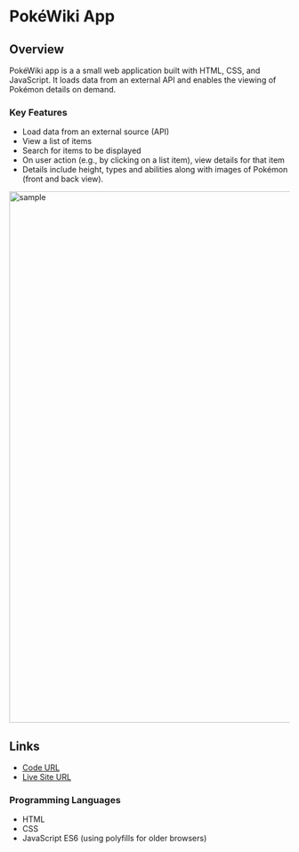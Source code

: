# PokéWiki App

## Overview

PokéWiki app is a a small web application built with HTML, CSS, and JavaScript.
It loads data from an external API and enables the viewing of Pokémon details on demand.

### Key Features

- Load data from an external source (API)
- View a list of items
- Search for items to be displayed
- On user action (e.g., by clicking on a list item), view details for that item
- Details include height, types and abilities along with images of Pokémon (front and back view).

<img width="956" alt="sample" src="https://user-images.githubusercontent.com/39118847/214555810-aaaa7f44-a32a-4ca0-9ed1-b34e68fb4cad.png">

## Links

- [Code URL](https://github.com/manikSom/simple-js-app)
- [Live Site URL](https://manikSom.github.io/simple-js-app/)


### Programming Languages

- HTML
- CSS
- JavaScript ES6 (using polyfills for older browsers)